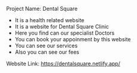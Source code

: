 Project Name: Dental Square

* It is a health related website
* It is a website for Dental Square Clinic
* Here you find can our specialist Doctors
* You can book your appoinment by this website
* You can see our services
* Also you can see our fees

Website Link: https://dentalsquare.netlify.app/
